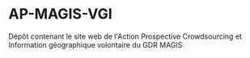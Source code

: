 # AP-MAGIS-VGI
Dépôt contenant le site web de l'Action Prospective Crowdsourcing et Information géographique volontaire du GDR MAGIS
